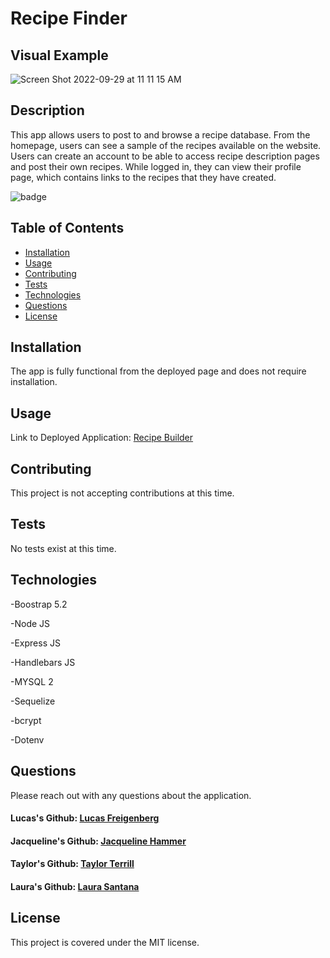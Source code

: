 # Recipe Finder

## Visual Example

![Screen Shot 2022-09-29 at 11 11 15 AM](https://user-images.githubusercontent.com/106941418/193097035-7edd75c9-648f-4a60-ade9-880201514d71.png)


## Description

This app allows users to post to and browse a recipe database. From the homepage, users can see a sample of the recipes available on the website. Users can create an account to be able to access recipe description pages and post their own recipes. While logged in, they can view their profile page, which contains links to the recipes that they have created. 

![badge](https://img.shields.io/badge/license-MIT-green)

## Table of Contents
    
- [Installation](#installation)
- [Usage](#usage)
- [Contributing](#contributing)
- [Tests](#tests)
- [Technologies](#technologies)
- [Questions](#questions)
- [License](#license)

## Installation
    
The app is fully functional from the deployed page and does not require installation.

## Usage

Link to Deployed Application: [Recipe Builder](https://murmuring-sea-48556.herokuapp.com/)

## Contributing

This project is not accepting contributions at this time.

## Tests 

No tests exist at this time.

## Technologies

-Boostrap 5.2

-Node JS

-Express JS

-Handlebars JS

-MYSQL 2

-Sequelize

-bcrypt

-Dotenv

## Questions

Please reach out with any questions about the application.

#### Lucas's Github: [Lucas Freigenberg](https://github.com/mountaindriver)
#### Jacqueline's Github: [Jacqueline Hammer](https://github.com/jackierhammer)
#### Taylor's Github: [Taylor Terrill](https://github.com/taylorterrill)
#### Laura's Github: [Laura Santana](https://github.com/lcsantana1)

## License
    
This project is covered under the MIT license. 
